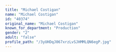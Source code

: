 ```yaml
---
title: "Michael Costigan"
name: "Michael Costigan"
id: "40374"
original_name: "Michael Costigan"
known_for_department: "Production"
gender: "2"
adult: "false"
profile_path: "/3yUHDqJ067xrzLvSJHMMLQN6egP.jpg"
---
```

